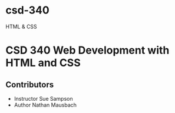 # csd-340
HTML &amp; CSS
<h1>CSD 340 Web Development with HTML and CSS</h1>
<h2>Contributors</h2>

<body>
<ul>
    <li>Instructor Sue Sampson</li>
    <li>Author Nathan Mausbach</li>
</ul>
</body>